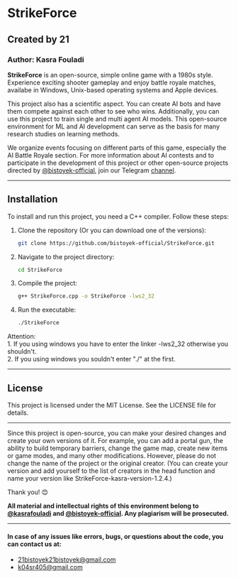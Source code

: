 # StrikeForce
## Created by 21

### Author: Kasra Fouladi

**StrikeForce** is an open-source, simple online game with a 1980s style. Experience exciting shooter gameplay and enjoy battle royale matches, availabe in Windows, Unix-based operating systems and Apple devices.

This project also has a scientific aspect. You can create AI bots and have them compete against each other to see who wins. Additionally, you can use this project to train single and multi agent AI models. This open-source environment for ML and AI development can serve as the basis for many research studies on learning methods.

We organize events focusing on different parts of this game, especially the AI Battle Royale section. For more information about AI contests and to participate in the development of this project or other open-source projects directed by [@bistoyek-official](https://github.com/bistoyek-official), join our Telegram [channel](https://t.me/StrikeForce21).

---

## Installation

To install and run this project, you need a C++ compiler. Follow these steps:

1. Clone the repository (Or you can download one of the versions):
    ```sh
    git clone https://github.com/bistoyek-official/StrikeForce.git
    ```
2. Navigate to the project directory:
    ```sh
    cd StrikeForce
    ```
3. Compile the project:
    ```sh
    g++ StrikeForce.cpp -o StrikeForce -lws2_32
    ```
4. Run the executable:
    ```sh
    ./StrikeForce
    ```

Attention:\
    1. If you using windows you have to enter the linker -lws2_32 otherwise you shouldn't.\
    2. If you using windows you souldn't enter "./" at the first.
    
---

## License

This project is licensed under the MIT License. See the LICENSE file for details.

---

Since this project is open-source, you can make your desired changes and create your own versions of it. For example, you can add a portal gun, the ability to build temporary barriers, change the game map, create new items or game modes, and many other modifications. However, please do not change the name of the project or the original creator. (You can create your version and add yourself to the list of creators in the head function and name your version like StrikeForce-kasra-version-1.2.4.)

Thank you! 😊

**All material and intellectual rights of this environment belong to [@kasrafouladi](https://github.com/kasrafouladi) and [@bistoyek-official](https://github.com/bistoyek-official). Any plagiarism will be prosecuted.**

---

#### In case of any issues like errors, bugs, or questions about the code, you can contact us at:
- 21bistoyek21bistoyek@gmail.com
- k04sr405@gmail.com
